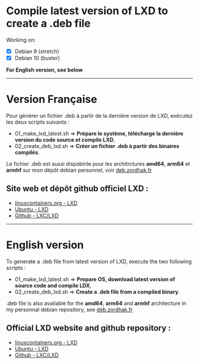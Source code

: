 Compile latest version of LXD to create a .deb file
===================================================

Working on:
+ [x] Debian 9 (stretch)
+ [x] Debian 10 (buster)

**For English version, see below**

---

# Version Française

Pour générer un fichier .deb à partir de la dernière version de LXD, exécutez les deux scripts suivants :
+ 01_make_lxd_latest.sh => **Prépare le système, télécharge la dernière version du code source et compile LXD**,
+ 02_create_deb_lxd.sh => **Créer un fichier .deb à partir des binaires compilés**.

Le fichier .deb est aussi dispobinle pour les architrctures **amd64**, **arm64** et **armhf** sur mon dépôt debian personnel, voir [deb.zordhak.fr](https://deb.zordhak.fr)

## Site web et dépôt github officiel LXD :
+ [linuxcontainers.org - LXD](https://linuxcontainers.org/lxd/)
+ [Ubuntu - LXD](https://www.ubuntu.com/containers/lxd)
+ [Github - LXC/LXD](https://github.com/lxc/lxd)

---

# English version

To generate a .deb file from latest version of LXD, execute the two following scripts :
+ 01_make_lxd_latest.sh => **Prepare OS, download latest version of source code and compile LDX**,
+ 02_create_deb_lxd.sh => **Create a .deb file from a compiled binary**.

.deb file is also available for the **amd64**, **arm64** and **armhf** architecture in my personnal debian repository, see [deb.zordhak.fr](https://deb.zordhak.fr)

## Official LXD website and github repository :
+ [linuxcontainers.org - LXD](https://linuxcontainers.org/lxd/)
+ [Ubuntu - LXD](https://www.ubuntu.com/containers/lxd)
+ [Github - LXC/LXD](https://github.com/lxc/lxd)
